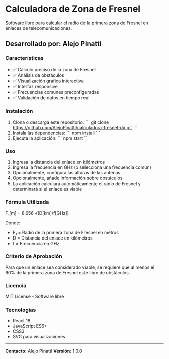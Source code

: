# Calculadora de Zona de Fresnel

Software libre para calcular el radio de la primera zona de Fresnel en enlaces de telecomunicaciones.

## Desarrollado por: Alejo Pinatti

### Características

- ✅ Cálculo preciso de la zona de Fresnel
- ✅ Análisis de obstáculos
- ✅ Visualización gráfica interactiva
- ✅ Interfaz responsive
- ✅ Frecuencias comunes preconfiguradas
- ✅ Validación de datos en tiempo real

### Instalación

1. Clona o descarga este repositorio:
   \`\`\`
    git clone https://github.com/AlejoPinatti/calculadora-fresnel-dd.git
   \`\`\`
2. Instala las dependencias:
   \`\`\`
   npm install
   \`\`\`
3. Ejecuta la aplicación:
   \`\`\`
   npm start
   \`\`\`

### Uso

1. Ingresa la distancia del enlace en kilómetros
2. Ingresa la frecuencia en GHz (o selecciona una frecuencia común)
3. Opcionalmente, configura las alturas de las antenas
4. Opcionalmente, añade información sobre obstáculos
5. La aplicación calculará automáticamente el radio de Fresnel y determinará si el enlace es viable

### Fórmula Utilizada

F₁[m] = 8.656 √(D[km]/f[GHz])

Donde:
- F₁ = Radio de la primera zona de Fresnel en metros
- D = Distancia del enlace en kilómetros  
- f = Frecuencia en GHz

### Criterio de Aprobación

Para que un enlace sea considerado viable, se requiere que al menos el 60% de la primera zona de Fresnel esté libre de obstáculos.

### Licencia

MIT License - Software libre

### Tecnologías

- React 18
- JavaScript ES6+
- CSS3
- SVG para visualizaciones

---

**Contacto:** Alejo Pinatti
**Versión:** 1.0.0
